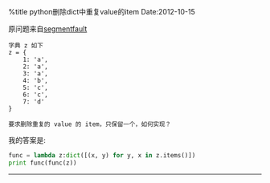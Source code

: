 %title python删除dict中重复value的item
Date:2012-10-15

原问题来自[segmentfault](http://segmentfault.com/q/1010000000123481)

```
字典 z 如下
z = {
    1: 'a',
    2: 'a',
    3: 'a',
    4: 'b',
    5: 'c',
    6: 'c',
    7: 'd'
}

要求删除重复的 value 的 item，只保留一个，如何实现？
```

我的答案是:
```python
func = lambda z:dict([(x, y) for y, x in z.items()])
print func(func(z))
```

-----
